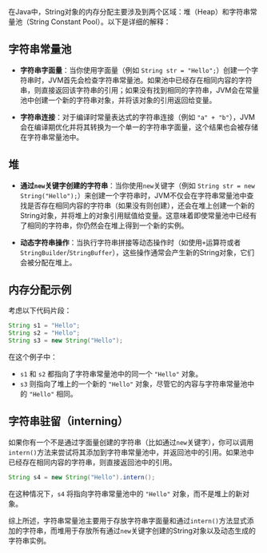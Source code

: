 在Java中，String对象的内存分配主要涉及到两个区域：堆（Heap）和字符串常量池（String Constant Pool）。以下是详细的解释：

## 字符串常量池

- **字符串字面量**：当你使用字面量（例如 `String str = "Hello";`）创建一个字符串时，JVM首先会检查字符串常量池。如果池中已经存在相同内容的字符串，则直接返回该字符串的引用；如果没有找到相同的字符串，JVM会在常量池中创建一个新的字符串对象，并将该对象的引用返回给变量。

- **字符串连接**：对于编译时常量表达式的字符串连接（例如 `"a" + "b"`），JVM会在编译期优化并将其转换为一个单一的字符串字面量，这个结果也会被存储在字符串常量池中。

## 堆

- **通过`new`关键字创建的字符串**：当你使用`new`关键字（例如 `String str = new String("Hello");`）来创建一个字符串时，JVM不仅会在字符串常量池中查找是否存在相同内容的字符串（如果没有则创建），还会在堆上创建一个新的String对象，并将堆上的对象引用赋值给变量。这意味着即使常量池中已经有了相同的字符串，你仍然会在堆上得到一个新的实例。

- **动态字符串操作**：当执行字符串拼接等动态操作时（如使用`+`运算符或者`StringBuilder`/`StringBuffer`），这些操作通常会产生新的String对象，它们会被分配在堆上。

## 内存分配示例

考虑以下代码片段：

```java
String s1 = "Hello";
String s2 = "Hello";
String s3 = new String("Hello");
```

在这个例子中：

- `s1` 和 `s2` 都指向了字符串常量池中的同一个 `"Hello"` 对象。
- `s3` 则指向了堆上的一个新的 `"Hello"` 对象，尽管它的内容与字符串常量池中的 `"Hello"` 相同。

## 字符串驻留（interning）

如果你有一个不是通过字面量创建的字符串（比如通过`new`关键字），你可以调用`intern()`方法来尝试将其添加到字符串常量池中，并返回池中的引用。如果池中已经存在相同内容的字符串，则直接返回池中的引用。

```java
String s4 = new String("Hello").intern();
```

在这种情况下，`s4` 将指向字符串常量池中的 `"Hello"` 对象，而不是堆上的新对象。

综上所述，字符串常量池主要用于存放字符串字面量和通过`intern()`方法显式添加的字符串，而堆用于存放所有通过`new`关键字创建的String对象以及动态生成的字符串实例。